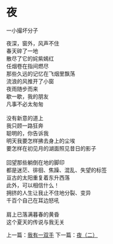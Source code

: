 # 夜
一小撮坏分子

夜深，窗外，风声不住\
春天碎了一地\
散尽了它的姹紫嫣红\
任烟卷在指间燃尽\
那些久远的记忆在飞烟里飘荡\
流浪的风推开了小窗\
夜雨随步而来\
歇一歇，我的朋友\
凡事不必太匆匆\
\
没有新意的道上\
我只顾一路狂奔\
聪明的，你告诉我\
明天我要怎样拂去身上的尘埃\
要怎样在初见月的湖面照见昔日的影子\
\
回望那些躺倒在地的脚印\
都是迷茫、徘徊、焦躁、混乱、失望的标签\
亘古的太阳重复着东升西落\
此外，可以相信什么！\
拥挤的人生让我止不住地分裂、变异\
千百个自己在耳边怒吼\
\
肩上已落满暮春的黄昏\
这个夏天的传说与我无关



上一篇：[我有一双手](6998f5f79f18428bbf2da070a8bf1181.md)  下一篇：[夜（二）](d05519b34b464f8c9d4a270c3124249b.md)
